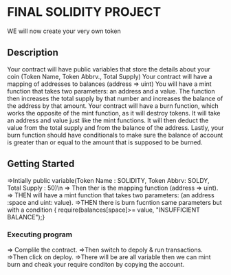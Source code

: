 # FINAL SOLIDITY PROJECT

WE will now create your very own token

## Description
Your contract will have public variables that store the details about your coin (Token Name, Token Abbrv., Total Supply)
Your contract will have a mapping of addresses to balances (address => uint)
You will have a mint function that takes two parameters: an address and a value. The function then increases the total supply by that number and increases the balance of the address by that amount.
Your contract will have a burn function, which works the opposite of the mint function, as it will destroy tokens. It will take an address and value just like the mint functions. It will then deduct the value from the total supply and from the balance of the address.
Lastly, your burn function should have conditionals to make sure the balance of account is greater than or equal to the amount that is supposed to be burned.

## Getting Started

=>Intially public variable(Token Name : SOLIDITY, Token Abbrv: SOLDY, Total Supply : 50)\n
=> Then ther is the mapping function (address => uint).
=> THEN will have a mint function that takes two parameters: (an address :space and uint: value).
=>THEN there is burn fucntion same parameters but with a condition { require(balances[space]>= value, "INSUFFICIENT BALANCE");} 

### Executing program
=> Complile the contract.
=>Then switch to depoly & run transactions.
=>Then click on deploy.
=>There will be are all variable then we can mint burn and cheak your require conditon by copying the account.


